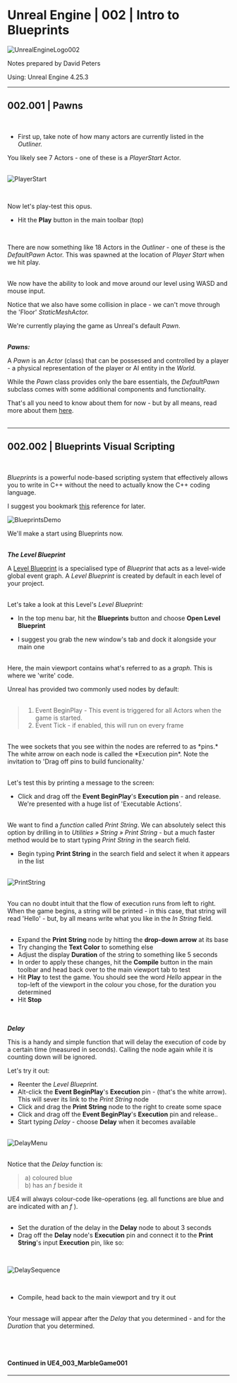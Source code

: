 # Unreal Engine | 002 | Intro to Blueprints

![UnrealEngineLogo002](https://user-images.githubusercontent.com/36719180/90347960-a4e68900-e087-11ea-9349-f5a59105b4d2.png)


Notes prepared by David Peters

Using: Unreal Engine 4.25.3 

---

## 002.001 | Pawns

<br>

- First up, take note of how many actors are currently listed in the *Outliner.*  



You likely see 7 Actors - one of these is a *PlayerStart* Actor.  
<br>

![PlayerStart](https://user-images.githubusercontent.com/36719180/90562920-1a249c00-e1f7-11ea-8351-6207ee79aa39.png)

<br>

Now let's play-test this opus.

- Hit the **Play** button in the main toolbar (top)
<br>

There are now something like 18 Actors in the *Outliner* - one of these is the *DefaultPawn* Actor.
This was spawned at the location of *Player Start* when we hit play.
<br><br>

We now have the ability to look and move around our level using WASD and mouse input.

Notice that we also have some collision in place - we can't move through the 'Floor' *StaticMeshActor.*

We're currently playing the game as Unreal's default *Pawn*.
<br><br>

***Pawns:***  

A *Pawn* is an *Actor* (class) that can be possessed and controlled by a player - a physical representation of the player or AI entity in the *World.*

While the *Pawn* class provides only the bare essentials, the *DefaultPawn* subclass comes with some additional components and functionality.

That's all you need to know about them for now - but by all means, read more about them [here](https://docs.unrealengine.com/en-US/Gameplay/Framework/Pawn/index.html).
<br><br>

___

## 002.002 | Blueprints Visual Scripting

<br>

_Blueprints_ is a powerful node-based scripting system that effectively allows you to write in C++ without the need to actually know the C++ coding language.

I suggest you bookmark [this](https://docs.unrealengine.com/en-US/Engine/Blueprints/index.html) reference for later.

![BlueprintsDemo](https://user-images.githubusercontent.com/36719180/90563504-0e85a500-e1f8-11ea-9954-cbfe19631143.png)

We'll make a start using Blueprints now.
<br><br>

***The Level Blueprint***

A [Level Blueprint](https://docs.unrealengine.com/en-US/Engine/Blueprints/UserGuide/Types/LevelBlueprint/index.html) is a specialised type of *Blueprint* that acts as a level-wide global event graph. A *Level Blueprint* is created by default in each level of your project.
<br><br>

Let's take a look at this Level's *Level Blueprint:*

- In the top menu bar, hit the **Blueprints** button and choose **Open Level Blueprint**

- I suggest you grab the new window's tab and dock it alongside your main one 
<br><br>

Here, the main viewport contains what's referred to as a *graph*. This is where we 'write' code.

Unreal has provided two commonly used nodes by default:
<br><br>

>1. Event BeginPlay - This event is triggered for all Actors when the game is started.
>2. Event Tick - if enabled, this will run on every frame

<br>
The wee sockets that you see within the nodes are referred to as *pins.* 
The white arrow on each node is called the *Execution pin*.
Note the invitation to 'Drag off pins to build funcionality.'
<br><br>

Let's test this by printing a message to the screen:

- Click and drag off the **Event BeginPlay**'s **Execution pin** - and release.
We're presented with a huge list of 'Executable Actions'.
<br><br>

We want to find a *function* called *Print String*. We can absolutely select this option by drilling in to *Utilities » String » Print String* - but a much faster method would be to start typing *Print String* in the search field.

- Begin typing **Print String** in the search field and select it when it appears in the list
<br><br>

![PrintString](https://user-images.githubusercontent.com/36719180/90566267-4a226e00-e1fc-11ea-888c-cedc5bba6be1.png)
<br><br>

You can no doubt intuit that the flow of execution runs from left to right. When the game begins, a string will be printed - in this case, that string will read 'Hello' - but, by all means write what you like in the *In String* field.
<br><br>

- Expand the **Print String** node by hitting the **drop-down arrow** at its base
- Try changing the **Text Color** to something else
- Adjust the display **Duration** of the string to something like 5 seconds
- In order to apply these changes, hit the **Compile** button in the main toolbar and head back over to the main viewport tab to test
- Hit **Play** to test the game. You should see the word *Hello* appear in the top-left of the viewport in the colour you chose, for the duration you determined
- Hit **Stop**

<br><br>
***Delay***

This is a handy and simple function that will delay the execution of code by a certain time (measured in seconds). Calling the node again while it is counting down will be ignored.

Let's try it out:

- Reenter the *Level Blueprint.*
- Alt-click the **Event BeginPlay**'s **Execution** pin - (that's the white arrow). This will sever its link to the *Print String* node
- Click and drag the **Print String** node to the right to create some space
- Click and drag off the **Event BeginPlay**'s **Execution** pin and release..
- Start typing *Delay* - choose **Delay** when it becomes available
<br><br>

![DelayMenu](https://user-images.githubusercontent.com/36719180/90579955-bb254e00-e21b-11ea-9586-cae968050142.png)
<br><br>

Notice that the *Delay* function is:

>a) coloured blue  
>b) has an *f* beside it  

UE4 will always colour-code like-operations (eg. all functions are blue and are indicated with an *f* ).
<br><br>

- Set the duration of the delay in the **Delay** node to about 3 seconds
- Drag off the **Delay** node's **Execution** pin and connect it to the **Print String**'s input **Execution** pin, like so: 
<br>

![DelaySequence](https://user-images.githubusercontent.com/36719180/90581809-430d5700-e220-11ea-876d-caf125a3428f.png)

<br>

- Compile, head back to the main viewport and try it out
<br><br>

Your message will appear after the *Delay* that you determined - and for the *Duration* that you determined.


<br><br>

#### Continued in UE4_003_MarbleGame001

---





